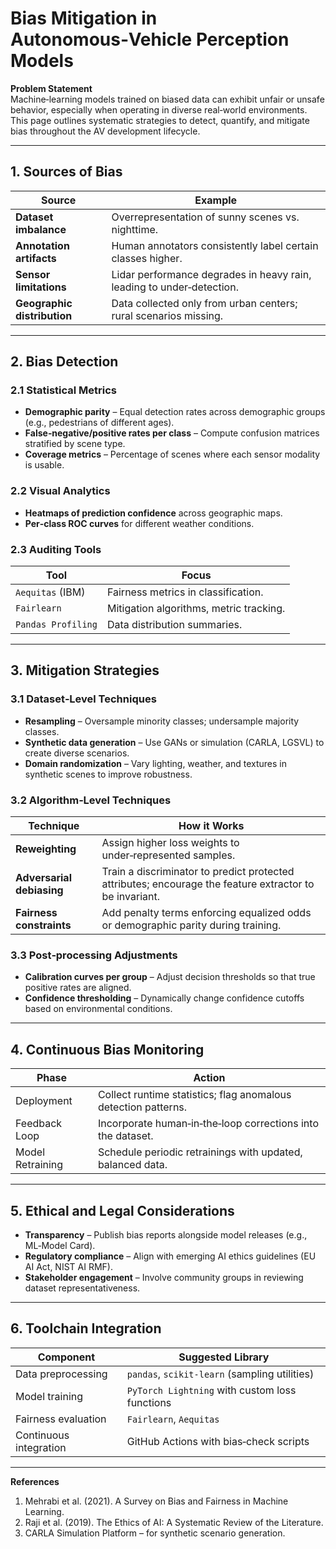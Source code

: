# Bias Mitigation in Autonomous‑Vehicle Perception Models  

**Problem Statement**  
Machine‑learning models trained on biased data can exhibit unfair or unsafe behavior, especially when operating in diverse real‑world environments. This page outlines systematic strategies to detect, quantify, and mitigate bias throughout the AV development lifecycle.

---

## 1. Sources of Bias  

| Source | Example |
|--------|---------|
| **Dataset imbalance** | Overrepresentation of sunny scenes vs. nighttime. |
| **Annotation artifacts** | Human annotators consistently label certain classes higher. |
| **Sensor limitations** | Lidar performance degrades in heavy rain, leading to under‑detection. |
| **Geographic distribution** | Data collected only from urban centers; rural scenarios missing. |

---

## 2. Bias Detection  

### 2.1 Statistical Metrics  
* **Demographic parity** – Equal detection rates across demographic groups (e.g., pedestrians of different ages).  
* **False‑negative/positive rates per class** – Compute confusion matrices stratified by scene type.  
* **Coverage metrics** – Percentage of scenes where each sensor modality is usable.

### 2.2 Visual Analytics  
* **Heatmaps of prediction confidence** across geographic maps.  
* **Per‑class ROC curves** for different weather conditions.  

### 2.3 Auditing Tools  
| Tool | Focus |
|------|-------|
| `Aequitas` (IBM) | Fairness metrics in classification. |
| `Fairlearn` | Mitigation algorithms, metric tracking. |
| `Pandas Profiling` | Data distribution summaries. |

---

## 3. Mitigation Strategies  

### 3.1 Dataset‑Level Techniques  
* **Resampling** – Oversample minority classes; undersample majority classes.  
* **Synthetic data generation** – Use GANs or simulation (CARLA, LGSVL) to create diverse scenarios.  
* **Domain randomization** – Vary lighting, weather, and textures in synthetic scenes to improve robustness.

### 3.2 Algorithm‑Level Techniques  

| Technique | How it Works |
|-----------|--------------|
| **Reweighting** | Assign higher loss weights to under‑represented samples. |
| **Adversarial debiasing** | Train a discriminator to predict protected attributes; encourage the feature extractor to be invariant. |
| **Fairness constraints** | Add penalty terms enforcing equalized odds or demographic parity during training. |

### 3.3 Post‑processing Adjustments  

* **Calibration curves per group** – Adjust decision thresholds so that true positive rates are aligned.  
* **Confidence thresholding** – Dynamically change confidence cutoffs based on environmental conditions.

---

## 4. Continuous Bias Monitoring  

| Phase | Action |
|-------|--------|
| Deployment | Collect runtime statistics; flag anomalous detection patterns. |
| Feedback Loop | Incorporate human‑in‑the‑loop corrections into the dataset. |
| Model Retraining | Schedule periodic retrainings with updated, balanced data. |

---

## 5. Ethical and Legal Considerations  

* **Transparency** – Publish bias reports alongside model releases (e.g., ML‑Model Card).  
* **Regulatory compliance** – Align with emerging AI ethics guidelines (EU AI Act, NIST AI RMF).  
* **Stakeholder engagement** – Involve community groups in reviewing dataset representativeness.

---

## 6. Toolchain Integration  

| Component | Suggested Library |
|-----------|-------------------|
| Data preprocessing | `pandas`, `scikit-learn` (sampling utilities) |
| Model training | `PyTorch Lightning` with custom loss functions |
| Fairness evaluation | `Fairlearn`, `Aequitas` |
| Continuous integration | GitHub Actions with bias‑check scripts |

---

**References**  
1. Mehrabi et al. (2021). A Survey on Bias and Fairness in Machine Learning.  
2. Raji et al. (2019). The Ethics of AI: A Systematic Review of the Literature.  
3. CARLA Simulation Platform – for synthetic scenario generation.